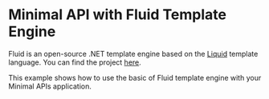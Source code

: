 # Minimal API with Fluid Template Engine

Fluid is an open-source .NET template engine based on the [Liquid](https://shopify.github.io/liquid/) template language. You can find the project [here](https://github.com/sebastienros/fluid).

This example shows how to use the basic of Fluid template engine with your Minimal APIs application.
